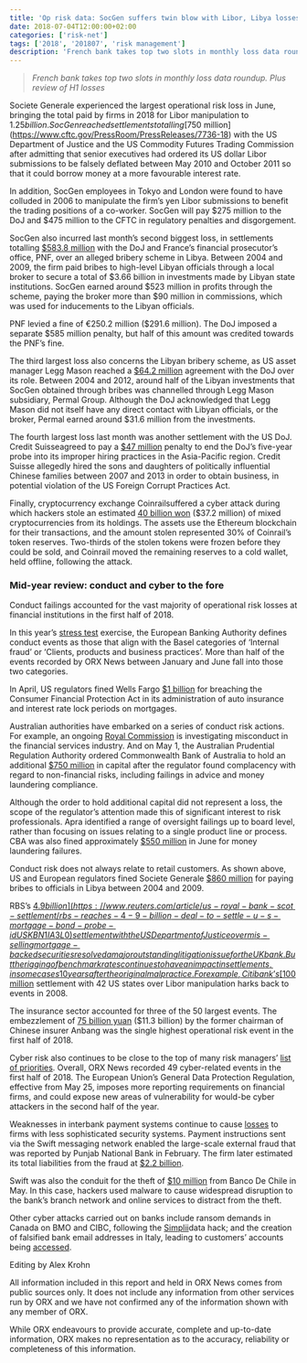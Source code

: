```yaml
---
title: 'Op risk data: SocGen suffers twin blow with Libor, Libya losses'
date: 2018-07-04T12:00:00+02:00
categories: ['risk-net']
tags: ['2018', '201807', 'risk management']
description: 'French bank takes top two slots in monthly loss data roundup. Plus review of H1 losses'
---
```


> _French bank takes top two slots in monthly loss data roundup. Plus review of H1 losses_

Societe Generale experienced the largest operational risk loss in June, bringing the total paid by firms in 2018 for Libor manipulation to $1.25 billion. SocGen reached settlements totalling [$750 million](https://www.cftc.gov/PressRoom/PressReleases/7736-18) with the US Department of Justice and the US Commodity Futures Trading Commission after admitting that senior executives had ordered its US dollar Libor submissions to be falsely deflated between May 2010 and October 2011 so that it could borrow money at a more favourable interest rate.

In addition, SocGen employees in Tokyo and London were found to have colluded in 2006 to manipulate the firm’s yen Libor submissions to benefit the trading positions of a co-worker. SocGen will pay $275 million to the DoJ and $475 million to the CFTC in regulatory penalties and disgorgement.

SocGen also incurred last month’s second biggest loss, in settlements totalling [$583.8 million](https://www.societegenerale.com/en/content/societe-generale-reaches-agreements-doj-cftc-and-pnf-resolve-their-pending-ibor-and-libya-3) with the DoJ and France’s financial prosecutor’s office, PNF, over an alleged bribery scheme in Libya. Between 2004 and 2009, the firm paid bribes to high-level Libyan officials through a local broker to secure a total of $3.66 billion in investments made by Libyan state institutions. SocGen earned around $523 million in profits through the scheme, paying the broker more than $90 million in commissions, which was used for inducements to the Libyan officials.

PNF levied a fine of €250.2 million ($291.6 million). The DoJ imposed a separate $585 million penalty, but half of this amount was credited towards the PNF’s fine.

The third largest loss also concerns the Libyan bribery scheme, as US asset manager Legg Mason reached a [$64.2 million](https://www.justice.gov/opa/pr/legg-mason-inc-agrees-pay-64-million-criminal-penalties-and-disgorgement-resolve-fcpa-charges) agreement with the DoJ over its role. Between 2004 and 2012, around half of the Libyan investments that SocGen obtained through bribes was channelled through Legg Mason subsidiary, Permal Group. Although the DoJ acknowledged that Legg Mason did not itself have any direct contact with Libyan officials, or the broker, Permal earned around $31.6 million from the investments.

The fourth largest loss last month was another settlement with the US DoJ. Credit Suisseagreed to pay a [$47 million](https://www.credit-suisse.com/corporate/en/articles/media-releases/credit-suisse-hong-kong-ltd-reaches-a-non-prosecution-agreement--201806.html) penalty to end the DoJ’s five-year probe into its improper hiring practices in the Asia-Pacific region. Credit Suisse allegedly hired the sons and daughters of politically influential Chinese families between 2007 and 2013 in order to obtain business, in potential violation of the US Foreign Corrupt Practices Act.

Finally, cryptocurrency exchange Coinrailsuffered a cyber attack during which hackers stole an estimated [40 billion won](https://www.coindesk.com/coinrail-exchange-hacked-loses-possibly-40-million-in-cryptos/) ($37.2 million) of mixed cryptocurrencies from its holdings. The assets use the Ethereum blockchain for their transactions, and the amount stolen represented 30% of Coinrail’s token reserves. Two-thirds of the stolen tokens were frozen before they could be sold, and Coinrail moved the remaining reserves to a cold wallet, held offline, following the attack.

### Mid-year review: conduct and cyber to the fore

Conduct failings accounted for the vast majority of operational risk losses at financial institutions in the first half of 2018.

In this year’s [stress test](http://www.eba.europa.eu/documents/10180/2106649/2018+EU-wide+stress+test+-+Methodological+Note.pdf) exercise, the European Banking Authority defines conduct events as those that align with the Basel categories of ‘Internal fraud’ or ‘Clients, products and business practices’. More than half of the events recorded by ORX News between January and June fall into those two categories.

In April, US regulators fined Wells Fargo [$1 billion](https://www.consumerfinance.gov/about-us/newsroom/bureau-consumer-financial-protection-announces-settlement-wells-fargo-auto-loan-administration-and-mortgage-practices/) for breaching the Consumer Financial Protection Act in its administration of auto insurance and interest rate lock periods on mortgages.

Australian authorities have embarked on a series of conduct risk actions. For example, an ongoing [Royal Commission](https://financialservices.royalcommission.gov.au/Pages/default.aspx) is investigating misconduct in the financial services industry. And on May 1, the Australian Prudential Regulation Authority ordered Commonwealth Bank of Australia to hold an additional [$750 million](https://www.apra.gov.au/media-centre/media-releases/apra-releases-cba-prudential-inquiry-final-report-accepts-eu) in capital after the regulator found complacency with regard to non-financial risks, including failings in advice and money laundering compliance.

Although the order to hold additional capital did not represent a loss, the scope of the regulator’s attention made this of significant interest to risk professionals. Apra identified a range of oversight failings up to board level, rather than focusing on issues relating to a single product line or process. CBA was also fined approximately [$550 million](http://www.austrac.gov.au/media/media-releases/austrac-and-cba-agree-700m-penalty) in June for money laundering failures.

Conduct risk does not always relate to retail customers. As shown above, US and European regulators fined Societe Generale [$860 million](https://www.justice.gov/opa/pr/soci-t-g-n-rale-sa-agrees-pay-860-million-criminal-penalties-bribing-gaddafi-era-libyan) for paying bribes to officials in Libya between 2004 and 2009.

RBS’s [$4.9 billion](https://www.reuters.com/article/us-royal-bank-scot-settlement/rbs-reaches-4-9-billion-deal-to-settle-u-s-mortgage-bond-probe-idUSKBN1IA3L0) settlement with the US Department of Justice over mis-selling mortgage-backed securities resolved a major outstanding litigation issue for the UK bank. But the rigging of benchmark rates continues to have an impact in settlements, in some cases 10 years after the original malpractice. For example, Citibank’s [$100 million](https://ag.ny.gov/sites/default/files/citi_settlement_agreement.pdf) settlement with 42 US states over Libor manipulation harks back to events in 2008.

The insurance sector accounted for three of the 50 largest events. The embezzlement of [75 billion yuan](http://www.scmp.com/business/companies/article/2139232/anbangs-ex-chairman-goes-trial-china-cracks-down-freewheeling) ($11.3 billion) by the former chairman of Chinese insurer Anbang was the single highest operational risk event in the first half of 2018.

Cyber risk also continues to be close to the top of many risk managers’ [list of priorities](https://www.risk.net/risk-management/5424761/top-10-operational-risks-for-2018). Overall, ORX News recorded 49 cyber-related events in the first half of 2018. The European Union’s General Data Protection Regulation, effective from May 25, imposes more reporting requirements on financial firms, and could expose new areas of vulnerability for would-be cyber attackers in the second half of the year.

Weaknesses in interbank payment systems continue to cause [losses](https://www.risk.net/comment/5675911/op-risk-data-mexico-bank-hack-fuels-global-payment-network-fears) to firms with less sophisticated security systems. Payment instructions sent via the Swift messaging network enabled the large-scale external fraud that was reported by Punjab National Bank in February. The firm later estimated its total liabilities from the fraud at [$2.2 billion](https://www.pnbindia.in/downloadprocess.aspx?fid=qTvsjnzvILodoPNEqn9wCQ==).

Swift was also the conduit for the theft of [$10 million](https://www.finextra.com/newsarticle/32231/banco-de-chile-lost-10-million-while-battling-virus-infection) from Banco De Chile in May. In this case, hackers used malware to cause widespread disruption to the bank’s branch network and online services to distract from the theft.

Other cyber attacks carried out on banks include ransom demands in Canada on BMO and CIBC, following the [Simplii](http://www.cbc.ca/news/business/simplii-data-hack-1.4680575)data hack; and the creation of falsified bank email addresses in Italy, leading to customers’ accounts being [accessed](https://www.wired.it/attualita/2018/05/08/truffa-pec-banca-online-home-banking/).

Editing by Alex Krohn

All information included in this report and held in ORX News comes from public sources only. It does not include any information from other services run by ORX and we have not confirmed any of the information shown with any member of ORX.

While ORX endeavours to provide accurate, complete and up-to-date information, ORX makes no representation as to the accuracy, reliability or completeness of this information.

